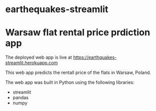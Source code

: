 # earthequakes-streamlit
# Warsaw flat rental price prdiction app

The deployed web app is live at https://earthquakes-streamlit.herokuapp.com

This web app predicts the rentall price of the flats in Warsaw, Poland.

The web app was built in Python using the following libraries:
* streamlit
* pandas
* numpy
